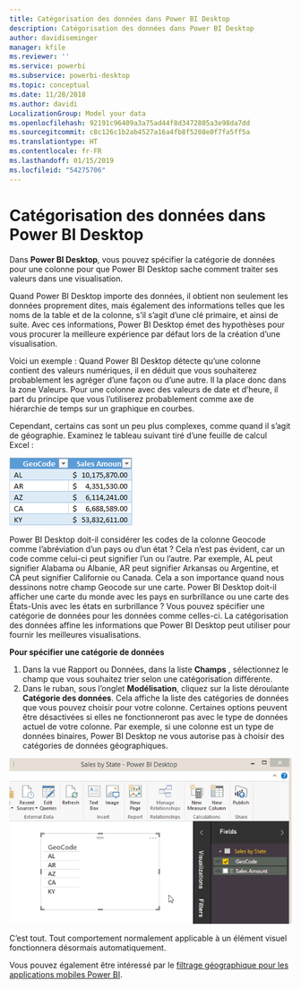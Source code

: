 ```yaml
---
title: Catégorisation des données dans Power BI Desktop
description: Catégorisation des données dans Power BI Desktop
author: davidiseminger
manager: kfile
ms.reviewer: ''
ms.service: powerbi
ms.subservice: powerbi-desktop
ms.topic: conceptual
ms.date: 11/28/2018
ms.author: davidi
LocalizationGroup: Model your data
ms.openlocfilehash: 92191c96409a3a75ad44f8d3472805a3e98da7dd
ms.sourcegitcommit: c8c126c1b2ab4527a16a4fb8f5208e0f7fa5ff5a
ms.translationtype: HT
ms.contentlocale: fr-FR
ms.lasthandoff: 01/15/2019
ms.locfileid: "54275706"
---
```

# <a name="data-categorization-in-power-bi-desktop"></a>Catégorisation des données dans Power BI Desktop
Dans **Power BI Desktop**, vous pouvez spécifier la catégorie de données pour une colonne pour que Power BI Desktop sache comment traiter ses valeurs dans une visualisation.

Quand Power BI Desktop importe des données, il obtient non seulement les données proprement dites, mais également des informations telles que les noms de la table et de la colonne, s’il s’agit d’une clé primaire, et ainsi de suite.  Avec ces informations, Power BI Desktop émet des hypothèses pour vous procurer la meilleure expérience par défaut lors de la création d’une visualisation. 

Voici un exemple : Quand Power BI Desktop détecte qu’une colonne contient des valeurs numériques, il en déduit que vous souhaiterez probablement les agréger d’une façon ou d’une autre. Il la place donc dans la zone Valeurs. Pour une colonne avec des valeurs de date et d’heure, il part du principe que vous l’utiliserez probablement comme axe de hiérarchie de temps sur un graphique en courbes.

Cependant, certains cas sont un peu plus complexes, comme quand il s’agit de géographie. Examinez le tableau suivant tiré d’une feuille de calcul Excel :

![](media/desktop-data-categorization/datacategorizationtable.png)

Power BI Desktop doit-il considérer les codes de la colonne Geocode comme l’abréviation d’un pays ou d’un état ?  Cela n’est pas évident, car un code comme celui-ci peut signifier l’un ou l’autre.  Par exemple, AL peut signifier Alabama ou Albanie, AR peut signifier Arkansas ou Argentine, et CA peut signifier Californie ou Canada. Cela a son importance quand nous dessinons notre champ Geocode sur une carte.  Power BI Desktop doit-il afficher une carte du monde avec les pays en surbrillance ou une carte des États-Unis avec les états en surbrillance ?  Vous pouvez spécifier une catégorie de données pour les données comme celles-ci. La catégorisation des données affine les informations que Power BI Desktop peut utiliser pour fournir les meilleures visualisations.  

**Pour spécifier une catégorie de données**

1. Dans la vue Rapport ou Données, dans la liste **Champs** , sélectionnez le champ que vous souhaitez trier selon une catégorisation différente.
2. Dans le ruban, sous l’onglet **Modélisation**, cliquez sur la liste déroulante **Catégorie des données**.  Cela affiche la liste des catégories de données que vous pouvez choisir pour votre colonne.  Certaines options peuvent être désactivées si elles ne fonctionneront pas avec le type de données actuel de votre colonne.  Par exemple, si une colonne est un type de données binaires, Power BI Desktop ne vous autorise pas à choisir des catégories de données géographiques. 

![](media/desktop-data-categorization/datacategorization.gif)

C’est tout.  Tout comportement normalement applicable à un élément visuel fonctionnera désormais automatiquement.  

Vous pouvez également être intéressé par le [filtrage géographique pour les applications mobiles Power BI](desktop-mobile-geofiltering.md).

